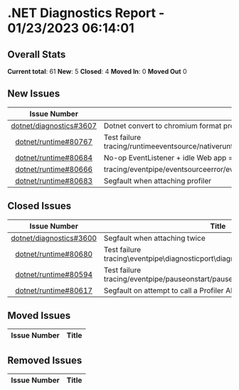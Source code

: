 # .NET Diagnostics Report - 01/23/2023 06:14:01

## Overall Stats

**Current total**: 61
**New**: 5
**Closed**: 4
**Moved In**: 0
**Moved Out** 0

## New Issues

| **Issue Number** | **Title** |
| :--------------: | --------- |
| [dotnet/diagnostics#3607](https://github.com/dotnet/diagnostics/issues/3607) | Dotnet convert to chromium format produces invalid JSON |
| [dotnet/runtime#80767](https://github.com/dotnet/runtime/issues/80767) | Test failure tracing/runtimeeventsource/nativeruntimeeventsource/nativeruntimeeventsource.sh |
| [dotnet/runtime#80684](https://github.com/dotnet/runtime/issues/80684) | No-op EventListener + idle Web app = 190 MB/h native memory leak |
| [dotnet/runtime#80666](https://github.com/dotnet/runtime/issues/80666) | tracing/eventpipe/eventsourceerror/eventsourceerror/eventsourceerror failure |
| [dotnet/runtime#80683](https://github.com/dotnet/runtime/issues/80683) | Segfault when attaching profiler |

## Closed Issues

| **Issue Number** | **Title** |
| :--------------: | --------- |
| [dotnet/diagnostics#3600](https://github.com/dotnet/diagnostics/issues/3600) | Segfault when attaching twice |
| [dotnet/runtime#80680](https://github.com/dotnet/runtime/issues/80680) | Test failure tracing\\eventpipe\\diagnosticport\\diagnosticport\\diagnosticport.cmd  |
| [dotnet/runtime#80594](https://github.com/dotnet/runtime/issues/80594) | Test failure tracing/eventpipe/pauseonstart/pauseonstart/pauseonstart.sh |
| [dotnet/runtime#80617](https://github.com/dotnet/runtime/issues/80617) | Segfault on attempt to call a Profiler API method on Linux |

## Moved Issues

| **Issue Number** | **Title** |
| :--------------: | --------- |

## Removed Issues

| **Issue Number** | **Title** |
| :--------------: | --------- |

